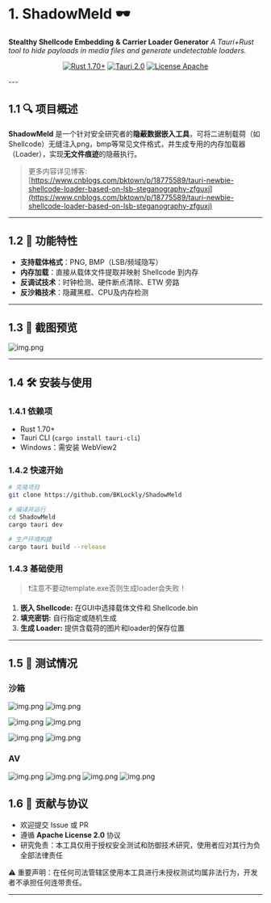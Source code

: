 # 1. ShadowMeld 🕶️

**Stealthy Shellcode Embedding**  **&amp;**  **Carrier Loader Generator**
*A Tauri+Rust tool to hide payloads in media files and generate undetectable loaders.*

<div align="center">
  
  [![Rust 1.70+](https://img.shields.io/badge/Rust-1.70%2B-orange?logo=rust)](https://www.rust-lang.org/)
  [![Tauri 2.0](https://img.shields.io/badge/Tauri-2.0-blue?logo=tauri)](https://tauri.app/)
  [![License Apache](https://img.shields.io/badge/License-Apache-red)](https://www.apache.org/licenses/)
  
</div>
---

## 1.1 🔍 项目概述

**ShadowMeld** 是一个针对安全研究者的**隐蔽数据嵌入工具**，可将二进制载荷（如 Shellcode）无缝注入png，bmp等常见文件格式，并生成专用的内存加载器（Loader），实现**无文件痕迹**的隐蔽执行。

> 更多内容详见博客: [https://www.cnblogs.com/bktown/p/18775589/tauri-newbie-shellcode-loader-based-on-lsb-steganography-zfguxj](https://www.cnblogs.com/bktown/p/18775589/tauri-newbie-shellcode-loader-based-on-lsb-steganography-zfguxj)
---

## 1.2 🚀 功能特性

* **支持载体格式**：PNG, BMP（LSB/频域隐写）
* **内存加载**：直接从载体文件提取并映射 Shellcode 到内存
* **反调试技术**：时钟检测、硬件断点清除、ETW 旁路
* **反沙箱技术**：隐藏黑框、CPU及内存检测

---

## 1.3 📸 截图预览
![img.png](./static/usage.png)

---

## 1.4 🛠️ 安装与使用

### 1.4.1 依赖项

* Rust 1.70+
* Tauri CLI (`cargo install tauri-cli`)
* Windows：需安装 WebView2


### 1.4.2 快速开始

```bash
# 克隆项目  
git clone https://github.com/BKLockly/ShadowMeld  

# 编译并运行  
cd ShadowMeld  
cargo tauri dev  

# 生产环境构建  
cargo tauri build --release  
```


### 1.4.3 基础使用
> ❗注意不要动template.exe否则生成loader会失败！
1. **嵌入 Shellcode:**  在GUI中选择载体文件和 Shellcode.bin
2. **填充密钥:** 自行指定或随机生成
3. **生成 Loader:**  提供含载荷的图片和loader的保存位置

---

## 1.5 🐋 测试情况
### 沙箱
![img.png](./static/vtp.png)
![img.png](./static/vt.png)

![img.png](./static/wbp.png)
![img.png](./static/wb.png)

![img.png](./static/ahyp.png)
![img.png](./static/ahy.png)


### AV
![img.png](./static/df.png)
![img.png](./static/360.png)
![img.png](./static/hr.png)
![img.png](./static/tx.png)

## 1.6 🤝 贡献与协议

* 欢迎提交 Issue 或 PR
* 遵循 **Apache License 2.0** 协议
* 研究免责：本工具仅用于授权安全测试和防御技术研究，使用者应对其行为负全部法律责任

⚠️ 重要声明：在任何司法管辖区使用本工具进行未授权测试均属非法行为，开发者不承担任何连带责任。


---

